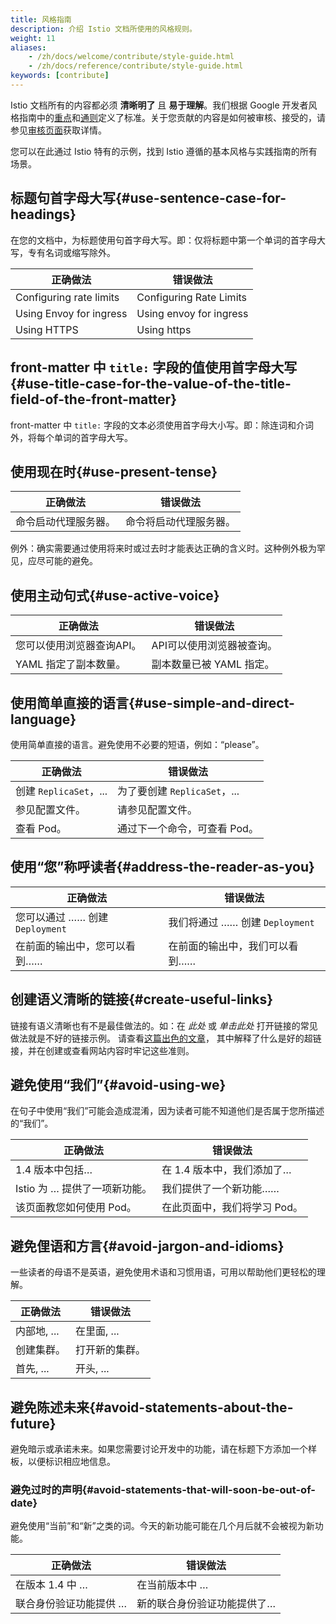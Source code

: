 ```yaml
---
title: 风格指南
description: 介绍 Istio 文档所使用的风格规则。
weight: 11
aliases:
    - /zh/docs/welcome/contribute/style-guide.html
    - /zh/docs/reference/contribute/style-guide.html
keywords: [contribute]
---
```


Istio 文档所有的内容都必须 **清晰明了** 且 **易于理解**。我们根据 Google 开发者风格指南中的[重点](https://developers.google.com/style/highlights)和[通则](https://developers.google.com/style/tone)定义了标准。关于您贡献的内容是如何被审核、接受的，请参见[审核页面](/zh/about/contribute/review)获取详情。

您可以在此通过 Istio 特有的示例，找到 Istio 遵循的基本风格与实践指南的所有场景。

## 标题句首字母大写{#use-sentence-case-for-headings}

在您的文档中，为标题使用句首字母大写。即：仅将标题中第一个单词的首字母大写，专有名词或缩写除外。

| 正确做法                      | 错误做法
|------------------------|-----
|Configuring rate limits | Configuring Rate Limits
|Using Envoy for ingress | Using envoy for ingress
|Using HTTPS             | Using https

## front-matter 中 `title:` 字段的值使用首字母大写{#use-title-case-for-the-value-of-the-title-field-of-the-front-matter}

front-matter 中 `title:` 字段的文本必须使用首字母大小写。即：除连词和介词外，将每个单词的首字母大写。

## 使用现在时{#use-present-tense}

| 正确做法                           | 错误做法
|-----------------------------|------
| 命令启动代理服务器。 | 命令将启动代理服务器。

例外：确实需要通过使用将来时或过去时才能表达正确的含义时。这种例外极为罕见，应尽可能的避免。

## 使用主动句式{#use-active-voice}

| 正确做法                                         | 错误做法
|-------------------------------------------|------
| 您可以使用浏览器查询API。   | API可以使用浏览器被查询。
| YAML 指定了副本数量。 | 副本数量已被 YAML 指定。

## 使用简单直接的语言{#use-simple-and-direct-language}

使用简单直接的语言。避免使用不必要的短语，例如：“please”。

| 正确做法                          | 错误做法
|----------------------------|------
|创建 `ReplicaSet`，... | 为了要创建 `ReplicaSet`，...
|参见配置文件。 | 请参见配置文件。
|查看 Pod。              | 通过下一个命令，可查看 Pod。

## 使用“您”称呼读者{#address-the-reader-as-you}

| 正确做法                                     | 错误做法
|---------------------------------------|------
| 您可以通过 …… 创建 `Deployment`   | 我们将通过 …… 创建 `Deployment`
| 在前面的输出中，您可以看到…… | 在前面的输出中，我们可以看到……

## 创建语义清晰的链接{#create-useful-links}

链接有语义清晰也有不是最佳做法的。如：在 *此处* 或 *单击此处* 打开链接的常见做法就是不好的链接示例。
请查看[这篇出色的文章](https://medium.com/@heyoka/dont-use-click-here-f32f445d1021)，
其中解释了什么是好的超链接，并在创建或查看网站内容时牢记这些准则。

## 避免使用“我们”{#avoid-using-we}

在句子中使用“我们”可能会造成混淆，因为读者可能不知道他们是否属于您所描述的“我们”。

| 正确做法                                        | 错误做法
|------------------------------------------|------
| 1.4 版本中包括…                | 在 1.4 版本中，我们添加了…
| Istio 为 … 提供了一项新功能。 | 我们提供了一个新功能……
| 该页面教您如何使用 Pod。 | 在此页面中，我们将学习 Pod。

## 避免俚语和方言{#avoid-jargon-and-idioms}

一些读者的母语不是英语，避免使用术语和习惯用语，可用以帮助他们更轻松的理解。

| 正确做法                    | 错误做法
|----------------------|------
|内部地, ...       | 在里面, ...
|创建集群。 | 打开新的集群。
|首先, ...        | 开头, ...

## 避免陈述未来{#avoid-statements-about-the-future}

避免暗示或承诺未来。如果您需要讨论开发中的功能，请在标题下方添加一个样板，以便标识相应地信息。

### 避免过时的声明{#avoid-statements-that-will-soon-be-out-of-date}

避免使用“当前”和“新”之类的词。今天的新功能可能在几个月后就不会被视为新功能。

| 正确做法                                  | 错误做法
|------------------------------------|------
| 在版本 1.4 中 …                |  在当前版本中 …
| 联合身份验证功能提供 …  | 新的联合身份验证功能提供了…
